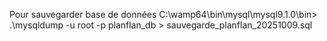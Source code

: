 Pour sauvegarder base de données C:\wamp64\bin\mysql\mysql9.1.0\bin> .\mysqldump -u root -p planflan_db > sauvegarde_planflan_20251009.sql
